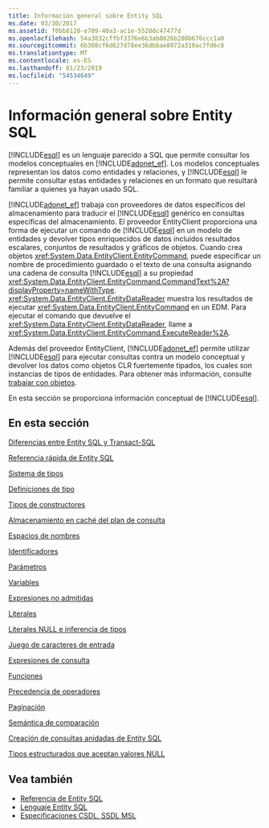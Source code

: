 ```yaml
---
title: Información general sobre Entity SQL
ms.date: 03/30/2017
ms.assetid: f0bb8120-e709-40a3-ac1e-5520dc47477d
ms.openlocfilehash: 54a3832cffbf3376e6b3ab0826b280b676ccc1a0
ms.sourcegitcommit: 6b308cf6d627d78ee36dbbae8972a310ac7fd6c8
ms.translationtype: MT
ms.contentlocale: es-ES
ms.lasthandoff: 01/23/2019
ms.locfileid: "54534649"
---
```

# <a name="entity-sql-overview"></a>Información general sobre Entity SQL
[!INCLUDE[esql](../../../../../../includes/esql-md.md)] es un lenguaje parecido a SQL que permite consultar los modelos conceptuales en [!INCLUDE[adonet_ef](../../../../../../includes/adonet-ef-md.md)]. Los modelos conceptuales representan los datos como entidades y relaciones, y [!INCLUDE[esql](../../../../../../includes/esql-md.md)] le permite consultar estas entidades y relaciones en un formato que resultará familiar a quienes ya hayan usado SQL.  
  
 [!INCLUDE[adonet_ef](../../../../../../includes/adonet-ef-md.md)] trabaja con proveedores de datos específicos del almacenamiento para traducir el [!INCLUDE[esql](../../../../../../includes/esql-md.md)] genérico en consultas específicas del almacenamiento. El proveedor EntityClient proporciona una forma de ejecutar un comando de [!INCLUDE[esql](../../../../../../includes/esql-md.md)] en un modelo de entidades y devolver tipos enriquecidos de datos incluidos resultados escalares, conjuntos de resultados y gráficos de objetos. Cuando crea objetos <xref:System.Data.EntityClient.EntityCommand>, puede especificar un nombre de procedimiento guardado o el texto de una consulta asignando una cadena de consulta [!INCLUDE[esql](../../../../../../includes/esql-md.md)] a su propiedad <xref:System.Data.EntityClient.EntityCommand.CommandText%2A?displayProperty=nameWithType>. <xref:System.Data.EntityClient.EntityDataReader> muestra los resultados de ejecutar <xref:System.Data.EntityClient.EntityCommand> en un EDM. Para ejecutar el comando que devuelve el <xref:System.Data.EntityClient.EntityDataReader>, llame a <xref:System.Data.EntityClient.EntityCommand.ExecuteReader%2A>.  
  
 Además del proveedor EntityClient, [!INCLUDE[adonet_ef](../../../../../../includes/adonet-ef-md.md)] permite utilizar [!INCLUDE[esql](../../../../../../includes/esql-md.md)] para ejecutar consultas contra un modelo conceptual y devolver los datos como objetos CLR fuertemente tipados, los cuales son instancias de tipos de entidades. Para obtener más información, consulte [trabajar con objetos](../../../../../../docs/framework/data/adonet/ef/working-with-objects.md).  
  
 En esta sección se proporciona información conceptual de [!INCLUDE[esql](../../../../../../includes/esql-md.md)].  
  
## <a name="in-this-section"></a>En esta sección  
 [Diferencias entre Entity SQL y Transact-SQL](../../../../../../docs/framework/data/adonet/ef/language-reference/how-entity-sql-differs-from-transact-sql.md)  
  
 [Referencia rápida de Entity SQL](../../../../../../docs/framework/data/adonet/ef/language-reference/entity-sql-quick-reference.md)  
  
 [Sistema de tipos](../../../../../../docs/framework/data/adonet/ef/language-reference/type-system-entity-sql.md)  
  
 [Definiciones de tipo](../../../../../../docs/framework/data/adonet/ef/language-reference/type-definitions-entity-sql.md)  
  
 [Tipos de constructores](../../../../../../docs/framework/data/adonet/ef/language-reference/constructing-types-entity-sql.md)  
  
 [Almacenamiento en caché del plan de consulta](../../../../../../docs/framework/data/adonet/ef/language-reference/query-plan-caching-entity-sql.md)  
  
 [Espacios de nombres](../../../../../../docs/framework/data/adonet/ef/language-reference/namespaces-entity-sql.md)  
  
 [Identificadores](../../../../../../docs/framework/data/adonet/ef/language-reference/identifiers-entity-sql.md)  
  
 [Parámetros](../../../../../../docs/framework/data/adonet/ef/language-reference/parameters-entity-sql.md)  
  
 [Variables](../../../../../../docs/framework/data/adonet/ef/language-reference/variables-entity-sql.md)  
  
 [Expresiones no admitidas](../../../../../../docs/framework/data/adonet/ef/language-reference/unsupported-expressions-entity-sql.md)  
  
 [Literales](../../../../../../docs/framework/data/adonet/ef/language-reference/literals-entity-sql.md)  
  
 [Literales NULL e inferencia de tipos](../../../../../../docs/framework/data/adonet/ef/language-reference/null-literals-and-type-inference-entity-sql.md)  
  
 [Juego de caracteres de entrada](../../../../../../docs/framework/data/adonet/ef/language-reference/input-character-set-entity-sql.md)  
  
 [Expresiones de consulta](../../../../../../docs/framework/data/adonet/ef/language-reference/query-expressions-entity-sql.md)  
  
 [Funciones](../../../../../../docs/framework/data/adonet/ef/language-reference/functions-entity-sql.md)  
  
 [Precedencia de operadores](../../../../../../docs/framework/data/adonet/ef/language-reference/operator-precedence-entity-sql.md)  
  
 [Paginación](../../../../../../docs/framework/data/adonet/ef/language-reference/paging-entity-sql.md)  
  
 [Semántica de comparación](../../../../../../docs/framework/data/adonet/ef/language-reference/comparison-semantics-entity-sql.md)  
  
 [Creación de consultas anidadas de Entity SQL](../../../../../../docs/framework/data/adonet/ef/language-reference/composing-nested-entity-sql-queries.md)  
  
 [Tipos estructurados que aceptan valores NULL](../../../../../../docs/framework/data/adonet/ef/language-reference/nullable-structured-types-entity-sql.md)  
  
## <a name="see-also"></a>Vea también
- [Referencia de Entity SQL](../../../../../../docs/framework/data/adonet/ef/language-reference/entity-sql-reference.md)
- [Lenguaje Entity SQL](../../../../../../docs/framework/data/adonet/ef/language-reference/entity-sql-language.md)
- [Especificaciones CSDL, SSDL MSL](../../../../../../docs/framework/data/adonet/ef/language-reference/csdl-ssdl-and-msl-specifications.md)
